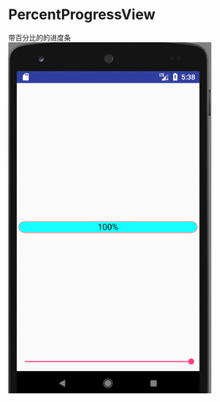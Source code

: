 # PercentProgressView
带百分比的的进度条
![](https://github.com/mumumohuang/PercentProgressView/blob/master/screenImages/GIF.gif)
